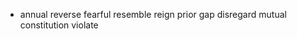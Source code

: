 - annual
  reverse
  fearful
  resemble
  reign
  prior
  gap
  disregard
  mutual
  constitution
  violate
